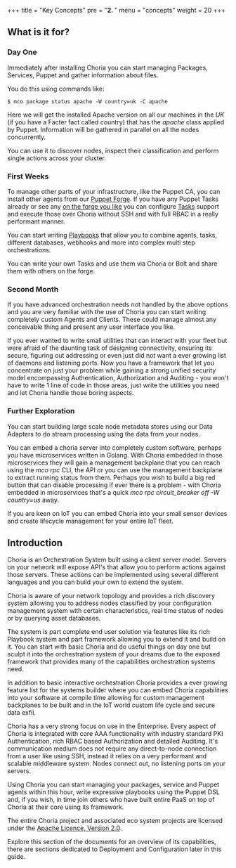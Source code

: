 +++
title = "Key Concepts"
pre = "<b>2. </b>"
menu = "concepts"
weight = 20
+++

## What is it for?

### Day One

Immediately after installing Choria you can start managing Packages, Services, Puppet and gather information about files.

You do this using commands like:

```nohighlight
$ mco package status apache -W country=uk -C apache
```

Here we will get the installed Apache version on all our machines in the *UK* (if you have a Facter fact called country) that has the *apache* class applied by Puppet.  Information will be gathered in parallel on all the nodes concurrently.

You can use it to discover nodes, inspect their classification and perform single actions across your cluster.

### First Weeks

To manage other parts of your infrastructure, like the Puppet CA, you can install other agents from our [Puppet Forge](https://forge.puppet.com/choria). If you have any Puppet Tasks already or see any [on the forge you like](https://forge.puppet.com/modules?utf-8=%E2%9C%93&page_size=100&with_tasks=true) you can configure [Tasks](../tasks/) support and execute those over Choria without SSH and with full RBAC in a really performant manner.

You can start writing [Playbooks](../playbooks/) that allow you to combine agents, tasks, different databases, webhooks and more into complex multi step orchestrations.

You can write your own Tasks and use them via Choria or Bolt and share them with others on the forge.

### Second Month

If you have advanced orchestration needs not handled by the above options and you are very familiar with the use of Choria you can start writing completely custom Agents and Clients. These could manage almost any conceivable thing and present any user interface you like.

If you ever wanted to write small utilities that can interact with your fleet but were afraid of the daunting task of designing connectivity, ensuring its secure, figuring out addressing or even just did not want a ever growing list of daemons and listening ports. Now you have a framework that let you concentrate on just your problem while gaining a strong unified security model encompassing Authentication, Authorization and Auditing - you won't have to write 1 line of code in those areas, just write the utilities you need and let Choria handle those boring aspects.

### Further Exploration

You can start building large scale node metadata stores using our Data Adapters to do stream processing using the data from your nodes.

You can embed a choria server into completely custom software, perhaps you have microservices written in Golang.  With Choria embedded in those microservices they will gain a management backplane that you can reach using the *mco rpc* CLI, the API or you can use the management backplane to extract running status from them. Perhaps you wish to build a big red button that can disable processing if ever there is a problem - with Choria embedded in microservices that's a quick *mco rpc circuit_breaker off -W country=us* away.

If you are keen on IoT you can embed Choria into your small sensor devices and create lifecycle management for your entire IoT fleet.

## Introduction

Choria is an Orchestration System built using a client server model. Servers on your network will expose API's that allow you to perform actions against those servers.  These actions can be implemented using several different languages and you can build your own to extend the system.

Choria is aware of your network topology and provides a rich discovery system allowing you to address nodes classified by your configuration management system with certain characteristics, real time status of nodes or by querying asset databases.

The system is part complete end user solution via features like its rich Playbook system and part framework allowing you to extend it and build on it. You can start with basic Choria and do useful things on day one but sculpt it into the orchestration system of your dreams due to the exposed framework that provides many of the capabilities orchestration systems need.

In addition to basic interactive orchestration Choria provides a ever growing feature list for the systems builder where you can embed Choria capabilities into your software at compile time allowing for custom management backplanes to be built and in the IoT world custom life cycle and secure data exfil.

Choria has a very strong focus on use in the Enterprise. Every aspect of Choria is integrated with core AAA functionality with industry standard PKI Authentication, rich RBAC based Authorization and detailed Auditing.  It's communication medium does not require any direct-to-node connection from a user like using SSH, instead it relies on a very performant and scalable middleware system. Nodes connect out, no listening ports on your servers.

Using Choria you can start managing your packages, service and Puppet agents within this hour, write expressive playbooks using the Puppet DSL and, if you wish, in time join others who have built entire PaaS on top of Choria at their core using its framework.

The entire Choria project and associated eco system projects are licensed under the [Apache Licence, Version 2.0](https://www.apache.org/licenses/LICENSE-2.0).

Explore this section of the documents for an overview of its capabilities, there are sections dedicated to Deployment and Configuration later in this guide.
